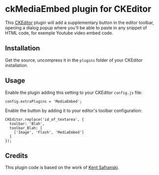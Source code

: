ckMediaEmbed plugin for CKEditor
================================

This [CKEditor](http://ckeditor.com/) plugin will add a supplementary button in the editor toolbar, opening a dialog popup where you'll be able to paste in any snippet of HTML code, for exemple Youtube video embed code.

Installation
------------

Get the source, uncompress it in the `plugins` folder of your CKEditor installation.

Usage
-----

Enable the plugin adding this setting to your CKEditor `config.js` file:

    config.extraPlugins = 'MediaEmbed';

Enable the button by adding it to your editor's toolbar configuration:

    CKEditor.replace('id_of_textarea', {
      toolbar: 'Blah',
      toolbar_Blah: [
        ['Image', 'Flash', 'MediaEmbed']
      ]
    });

Credits
-------

This plugin code is based on the work of [Kent Safranski](http://www.fluidbyte.net/index.php?view=embed-youtube-vimeo-etc-into-ckeditor).
